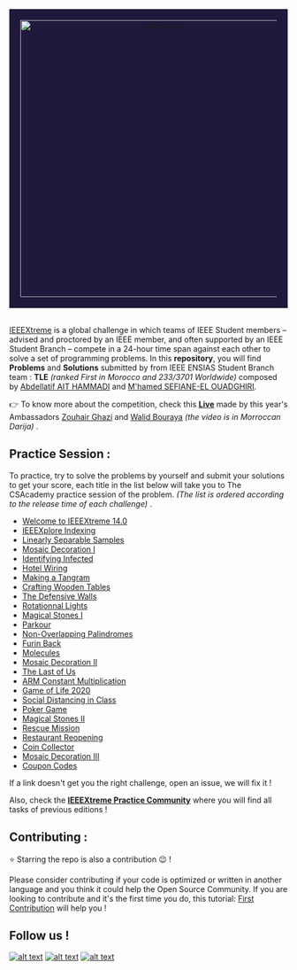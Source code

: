 


<div style='background-color:#21193c; padding:20px' align="center">
    <img alt="Hacktober" src="https://ieeextreme.org/wp-content/uploads/2020/06/LogoXtreme14-Color.png" width="500" />
</div>
<br>

[IEEEXtreme](https://ieeextreme.org/) is a global challenge in which teams of IEEE Student members – advised and proctored by an IEEE member, and often supported by an IEEE Student Branch – compete in a 24-hour time span against each other to solve a set of programming problems. In this __repository__, you will find __Problems__ and __Solutions__ submitted by  from IEEE ENSIAS Student Branch team : __TLE__  _(ranked First in Morocco and 233/3701 Worldwide)_ composed by [Abdellatif AIT HAMMADI](https://www.linkedin.com/in/aaiit/) and [M'hamed SEFIANE-EL OUADGHIRI](https://www.linkedin.com/in/m-hamed-sefiane-el-ouadghiri-547736198/).


:point_right: To know more about the competition, check this __[Live](https://youtu.be/MZXnW10qir4)__ made by this year's Ambassadors [Zouhair Ghazi](https://www.linkedin.com/in/zouhair-ghazi-02a71a1a4/) and [Walid Bouraya](https://www.linkedin.com/in/walid-bouraya/) _(the video is in Morroccan Darija)_ .


## Practice Session :

To practice, try to solve the problems by yourself and submit your solutions to get your score, each title in the list below will take you to The CSAcademy practice session of the problem. _(The list is ordered according to the release time of each challenge)_ .

* [Welcome to IEEEXtreme 14.0](https://csacademy.com/contest/ieeextreme-practice/task/welcome-ieeextreme-14)
* [IEEEXplore Indexing](https://csacademy.com/contest/ieeextreme-practice/task/ieeexplore-indexing)
* [Linearly Separable Samples](https://csacademy.com/contest/ieeextreme-practice/task/linearly-separable-samples)
* [Mosaic Decoration I](https://csacademy.com/contest/ieeextreme-practice/task/mosaic1)
* [Identifying Infected](https://csacademy.com/contest/ieeextreme-practice/task/identifying-infected)
* [Hotel Wiring](https://csacademy.com/contest/ieeextreme-practice/task/hotel-wiring)
* [Making a Tangram](https://csacademy.com/contest/ieeextreme-practice/task/making-tangram)
* [Crafting Wooden Tables](https://csacademy.com/contest/ieeextreme-practice/task/crafting-wooden-tables)
* [The Defensive Walls](https://csacademy.com/contest/ieeextreme-practice/task/defensive-walls)
* [Rotationnal Lights](https://csacademy.com/contest/ieeextreme-practice/task/rotational-lights)
* [Magical Stones I](https://csacademy.com/contest/ieeextreme-practice/task/magical-stones)
* [Parkour](https://csacademy.com/contest/ieeextreme-practice/task/parkour)
* [Non-Overlapping Palindromes](https://csacademy.com/contest/ieeextreme-practice/task/nonoverlapping-palindromes)
* [Furin Back](https://csacademy.com/contest/ieeextreme-practice/task/furin-back)
* [Molecules](https://csacademy.com/contest/ieeextreme-practice/task/molecules)
* [Mosaic Decoration II](https://csacademy.com/contest/ieeextreme-practice/task/mosaic2)
* [The Last of Us](https://csacademy.com/contest/ieeextreme-practice/task/the-last-of-us)
* [ARM Constant Multiplication](https://csacademy.com/contest/ieeextreme-practice/task/arm)
* [Game of Life 2020](https://csacademy.com/contest/ieeextreme-practice/task/conway-gameoflife)
* [Social Distancing in Class](https://csacademy.com/contest/ieeextreme-practice/task/social-distancing)
* [Poker Game](https://csacademy.com/contest/ieeextreme-practice/task/poker-game)
* [Magical Stones II](https://csacademy.com/contest/ieeextreme-practice/task/magical-stones-2)
* [Rescue Mission](https://csacademy.com/contest/ieeextreme-practice/task/rescue-mission)
* [Restaurant Reopening](https://csacademy.com/contest/ieeextreme-practice/task/restaurant-reopening)
* [Coin Collector](https://csacademy.com/contest/ieeextreme-practice/task/coin-collector)
* [Mosaic Decoration III](https://csacademy.com/contest/ieeextreme-practice/task/mosaic3)
* [Coupon Codes](https://csacademy.com/contest/ieeextreme-practice/task/coupon-codes)

If a link doesn't get you the right challenge, open an issue, we will fix it ! 

Also, check the __[IEEEXtreme Practice Community](https://csacademy.com/contest/ieeextreme-practice/task/)__ where you will find all tasks of previous editions !

## Contributing :

:star: Starring the repo is also a contribution :wink: !

Please consider contributing if your code is optimized or written in another language and you think it could help the Open Source Community. If you are looking to contribute and it's the first time you do, this tutorial: [First Contribution](https://github.com/firstcontributions/first-contributions) will help you !



## Follow us !
<!-- Please don't remove this: Grab your social icons from https://github.com/carlsednaoui/gitsocial -->
<!-- display the social media buttons in your README -->
[![alt text][2.1]][2]
[![alt text][1.1]][1]
[![alt text][6.1]][6]
<!-- links to social media icons -->
<!-- icons with padding -->
[2.1]: http://i.imgur.com/P3YfQoD.png (facebook icon with padding)
[1.1]: http://i.imgur.com/tXSoThF.png (twitter icon with padding)
[6.1]: http://i.imgur.com/0o48UoR.png (github icon with padding)
<!-- links to your social media accounts -->
<!-- update these accordingly -->
[1]: http://www.twitter.com/EnsiasSb
[2]: http://www.facebook.com/ieee.ensias.studentb
[6]: http://www.github.com/ieee-ensias
<!-- Please don't remove this: Grab your social icons from https://github.com/carlsednaoui/gitsocial -->


